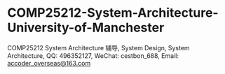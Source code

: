 # COMP25212-System-Architecture-University-of-Manchester
COMP25212 System Architecture 辅导, System Design, System Architecture, QQ: 496352127, WeChat: cestbon_688, Email: accoder_overseas@163.com
